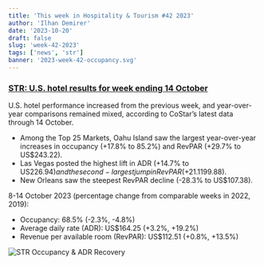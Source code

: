```yaml
---
title: 'This week in Hospitality & Tourism #42 2023'
author: 'Ilhan Demirer'
date: '2023-10-20'
draft: false
slug: 'week-42-2023'
tags: ['news', 'str']
banner: '2023-week-42-occupancy.svg'
---
```


### [STR: U.S. hotel results for week ending 14 October](https://str.com/press-release/us-hotel-results-week-ending-14-october)

U.S. hotel performance increased from the previous week, and year-over-year comparisons remained mixed, according to CoStar’s latest data through 14 October.

- Among the Top 25 Markets, Oahu Island saw the largest year-over-year increases in occupancy (+17.8% to 85.2%) and RevPAR (+29.7% to US$243.22).
- Las Vegas posted the highest lift in ADR (+14.7% to US$226.94) and the second-largest jump in RevPAR (+21.1% to US$199.88).
- New Orleans saw the steepest RevPAR decline (-28.3% to US$107.38).

8-14 October 2023 (percentage change from comparable weeks in 2022, 2019):

- Occupancy: 68.5% (-2.3%, -4.8%)
- Average daily rate (ADR): US$164.25 (+3.2%, +19.2%)
- Revenue per available room (RevPAR): US$112.51 (+0.8%, +13.5%)

![STR Occupancy & ADR Recovery](/images/blogimages/2023-week-42-occupancy.svg)

